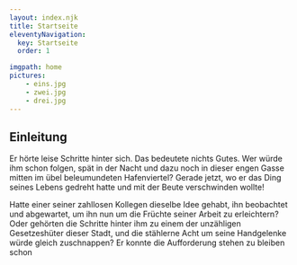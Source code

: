 ```yaml
---
layout: index.njk
title: Startseite
eleventyNavigation:
  key: Startseite
  order: 1

imgpath: home
pictures:
    - eins.jpg
    - zwei.jpg
    - drei.jpg
---
```

## Einleitung
Er hörte leise Schritte hinter sich. Das bedeutete nichts Gutes. Wer würde ihm schon folgen, spät in der Nacht und dazu noch in dieser engen Gasse mitten im übel beleumundeten Hafenviertel? Gerade jetzt, wo er das Ding seines Lebens gedreht hatte und mit der Beute verschwinden wollte!

Hatte einer seiner zahllosen Kollegen dieselbe Idee gehabt, ihn beobachtet und abgewartet, um ihn nun um die Früchte seiner Arbeit zu erleichtern? Oder gehörten die Schritte hinter ihm zu einem der unzähligen Gesetzeshüter dieser Stadt, und die stählerne Acht um seine Handgelenke würde gleich zuschnappen? Er konnte die Aufforderung stehen zu bleiben schon 